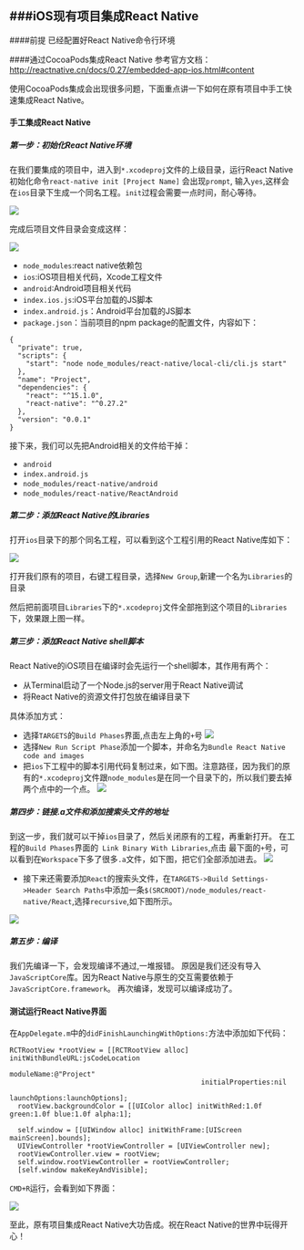 ###iOS现有项目集成React Native
----

####前提
已经配置好React Native命令行环境

####通过CocoaPods集成React Native
参考官方文档：
http://reactnative.cn/docs/0.27/embedded-app-ios.html#content

使用CocoaPods集成会出现很多问题，下面重点讲一下如何在原有项目中手工快速集成React Native。

#### 手工集成React Native

##### 第一步：初始化React Native环境

在我们要集成的项目中，进入到`*.xcodeproj`文件的上级目录，运行React Native初始化命令`react-native init [Project Name]`
会出现`prompt`, 输入`yes`,这样会在`ios`目录下生成一个同名工程。`init`过程会需要一点时间，耐心等待。

![](http://ww3.sinaimg.cn/large/8bd0decfgw1f51fs6b9vyj20n708j0vy.jpg)

完成后项目文件目录会变成这样：

![](http://ww1.sinaimg.cn/large/8bd0decfgw1f51fsxdrffj205t07oaai.jpg)

* `node_modules`:react native依赖包
* `ios`:iOS项目相关代码，Xcode工程文件
* `android`:Android项目相关代码
* `index.ios.js`:iOS平台加载的JS脚本
* `index.android.js`：Android平台加载的JS脚本
* `package.json`：当前项目的npm package的配置文件，内容如下：
```
{
  "private": true,
  "scripts": {
    "start": "node node_modules/react-native/local-cli/cli.js start"
  },
  "name": "Project",
  "dependencies": {
    "react": "^15.1.0",
    "react-native": "^0.27.2"
  },
  "version": "0.0.1"
}
```
接下来，我们可以先把Android相关的文件给干掉：
* `android`
* `index.android.js`
* `node_modules/react-native/android`
* `node_modules/react-native/ReactAndroid`

##### 第二步：添加React Native的Libraries

打开`ios`目录下的那个同名工程，可以看到这个工程引用的React Native库如下：

![](http://ww4.sinaimg.cn/large/8bd0decfgw1f4uk13ff3ij207y069js2.jpg)

打开我们原有的项目，右键工程目录，选择`New Group`,新建一个名为`Libraries`的目录

然后把前面项目`Libraries`下的`*.xcodeproj`文件全部拖到这个项目的`Libraries`下，效果跟上图一样。

##### 第三步：添加React Native shell脚本

React Native的iOS项目在编译时会先运行一个shell脚本，其作用有两个：
* 从Terminal启动了一个Node.js的server用于React Native调试
* 将React Native的资源文件打包放在编译目录下

具体添加方式：
* 选择`TARGETS`的`Build Phases`界面,点击左上角的`+`号
![](http://ww2.sinaimg.cn/large/8bd0decfgw1f51g3d62raj20p707cq45.jpg)
* 选择`New Run Script Phase`添加一个脚本，并命名为`Bundle React Native code and images`
* 把`ios`下工程中的脚本引用代码复制过来，如下图。注意路径，因为我们的原有的`*.xcodeproj`文件跟`node_modules`是在同一个目录下的，所以我们要去掉两个点中的一个点。
![](http://ww3.sinaimg.cn/large/8bd0decfgw1f4ukyiv2xfj20j2059jse.jpg)

##### 第四步：链接.a文件和添加搜索头文件的地址
到这一步，我们就可以干掉`ios`目录了，然后关闭原有的工程，再重新打开。
在工程的`Build Phases`界面的` Link Binary With Libraries`,点击
最下面的`+`号，可以看到在`Workspace`下多了很多`.a`文件，如下图，把它们全部添加进去。
![](http://ww4.sinaimg.cn/large/8bd0decfgw1f4ulgll4i7j20dp08dt9o.jpg)
* 接下来还需要添加`React`的搜索头文件，在`TARGETS->Build Settings->Header Search Paths`中添加一条`$(SRCROOT)/node_modules/react-native/React`,选择`recursive`,如下图所示。

![](http://ww3.sinaimg.cn/large/8bd0decfgw1f51g6722ebj20r807v0uf.jpg)

##### 第五步：编译

我们先编译一下，会发现编译不通过,一堆报错。
原因是我们还没有导入`JavaScriptCore`库。因为React Native与原生的交互需要依赖于`JavaScriptCore.framework`。
再次编译，发现可以编译成功了。

#### 测试运行React Native界面

在`AppDelegate.m`中的`didFinishLaunchingWithOptions:`方法中添加如下代码：

```
RCTRootView *rootView = [[RCTRootView alloc] initWithBundleURL:jsCodeLocation
                                                      moduleName:@"Project"
                                               initialProperties:nil
                                                   launchOptions:launchOptions];
  rootView.backgroundColor = [[UIColor alloc] initWithRed:1.0f green:1.0f blue:1.0f alpha:1];

  self.window = [[UIWindow alloc] initWithFrame:[UIScreen mainScreen].bounds];
  UIViewController *rootViewController = [UIViewController new];
  rootViewController.view = rootView;
  self.window.rootViewController = rootViewController;
  [self.window makeKeyAndVisible];
```
`CMD+R`运行，会看到如下界面：

![](http://ww2.sinaimg.cn/large/8bd0decfgw1f4us1odirnj207y0eh0sx.jpg)

至此，原有项目集成React Native大功告成。祝在React Native的世界中玩得开心！

